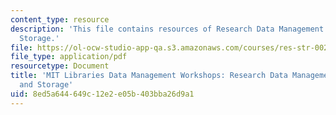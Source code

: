 ```yaml
---
content_type: resource
description: 'This file contains resources of Research Data Management: Sharing and
  Storage.'
file: https://ol-ocw-studio-app-qa.s3.amazonaws.com/courses/res-str-002-data-management-spring-2016/8ed5a644649c12e2e05b403bba26d9a1_MITRES_STR002S16_DSStorage.pdf
file_type: application/pdf
resourcetype: Document
title: 'MIT Libraries Data Management Workshops: Research Data Management: Sharing
  and Storage'
uid: 8ed5a644-649c-12e2-e05b-403bba26d9a1
---
```

